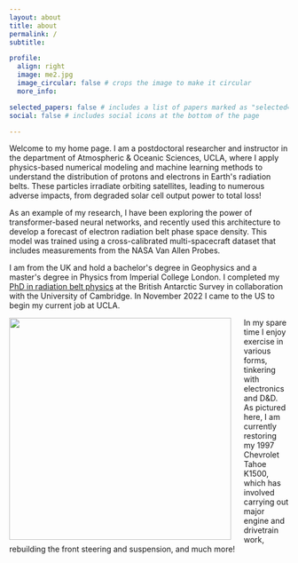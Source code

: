 ```yaml
---
layout: about
title: about
permalink: /
subtitle: 

profile:
  align: right
  image: me2.jpg
  image_circular: false # crops the image to make it circular
  more_info: 

selected_papers: false # includes a list of papers marked as "selected={true}"
social: false # includes social icons at the bottom of the page

---
```

Welcome to my home page. I am a postdoctoral researcher and instructor in the department of Atmospheric & Oceanic Sciences, UCLA, where I apply physics-based numerical modeling and machine learning methods to understand the distribution of protons and electrons in Earth's radiation belts. These particles irradiate orbiting satellites, leading to numerous adverse impacts, from degraded solar cell output power to total loss!

As an example of my research, I have been exploring the power of transformer-based neural networks, and recently used this architecture to develop a forecast of electron radiation belt phase space density. This model was trained using a cross-calibrated multi-spacecraft dataset that includes measurements from the NASA Van Allen Probes.

I am from the UK and hold a bachelor's degree in Geophysics and a master's degree in Physics from Imperial College London. I completed my [PhD in radiation belt physics](https://nora.nerc.ac.uk/id/eprint/532209/) at the British Antarctic Survey in collaboration with the University of Cambridge. In November 2022 I came to the US to begin my current job at UCLA.

<img src="assets/img/chev_bw.png" width="400" align="left" style="padding-right: 20px; display: block; border: none;">

In my spare time I enjoy exercise in various forms, tinkering with electronics and D&D. As pictured here, I am currently restoring my 1997 Chevrolet Tahoe K1500, which has involved carrying out major engine and drivetrain work, rebuilding the front steering and suspension, and much more! 


